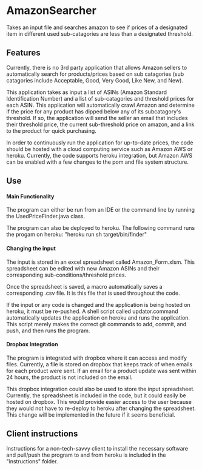 # AmazonSearcher

Takes an input file and searches amazon to see if prices of a designated item in different used sub-catagories are less than a designated threshold.

## Features

Currently, there is no 3rd party application that allows Amazon sellers to automatically search for products/prices based on sub catagories (sub catagories include Acceptable, Good, Very Good, Like New, and New). 

This application takes as input a list of ASINs (Amazon Standard Identification Number) and a list of sub-catagories and threshold prices for each ASIN. This application will automatically crawl Amazon and determine if the price for any product has dipped below any of its subcatagory's threshold. If so, the application will send the seller an email that includes their threshold price, the current sub-threshold price on amazon, and a link to the product for quick purchasing.

In order to continuously run the application for up-to-date prices, the code should be hosted with a cloud computing service such as Amazon AWS or heroku. Currently, the code supports heroku integration, but Amazon AWS can be enabled with a few changes to the pom and file system structure.

## Use

#### Main Functionality

The program can either be run from an IDE or the command line by running the UsedPriceFinder.java class.

The program can also be deployed to heroku. The following command runs the progam on heroku: "heroku run sh target/bin/finder"

#### Changing the input

The input is stored in an excel spreadsheet called Amazon_Form.xlsm. This spreadsheet can be edited with new Amazon ASINs and their corresponding sub-conditions/threshold prices. 

Once the spreadsheet is saved, a macro automatically saves a corresponding .csv file. It is this file that is used throughout the code. 

If the input or any code is changed and the application is being hosted on heroku, it must be re-pushed. A shell script called updator.command automatically updates the application on heroku and runs the application. This script merely makes the correct git commands to add, commit, and push, and then runs the program.

#### Dropbox Integration

The program is integrated with dropbox where it can access and modify files. Currently, a file is stored on dropbox that keeps track of when emails for each product were sent. If an email for a product update was sent within 24 hours, the product is not included on the email. 

This dropbox integration could also be used to store the input spreadsheet. Currently, the spreadsheet is included in the code, but it could easily be hosted on dropbox. This would provide easier access to the user because they would not have to re-deploy to heroku after changing the spreadsheet. This change will be implemented in the future if it seems beneficial.

## Client instructions

Instructions for a non-tech-savvy client to install the necessary software and pull/push the program to and from heroku is included in the "instructions" folder. 


